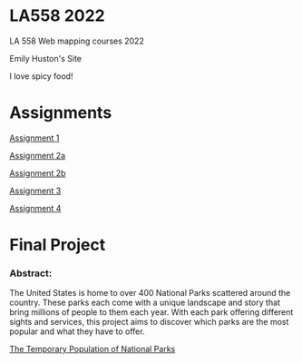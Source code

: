 # LA558 2022
LA 558 Web mapping courses 2022

Emily Huston's Site

I love spicy food!

# Assignments 
[Assignment 1](https://erhuston.github.io/LA558_2022/web/assignment1.html "Assignment 1")

[Assignment 2a](https://erhuston.github.io/LA558_2022/web/assignment2a.html "Assignment 2a")

[Assignment 2b](https://erhuston.github.io/LA558_2022/web/assignment2b.html "Assignment 2b")

[Assignment 3](https://erhuston.github.io/LA558_2022/web/assignment_3.html "Assignment 3")

[Assignment 4](https://erhuston.github.io/LA558_2022/web/assignment_4.html "Assignment 4")

# Final Project

### Abstract: 
The United States is home to over 400 National Parks scattered around the country. These parks each come with a unique landscape and story that bring millions of people to them each year. With each park offering different sights and services, this project aims to discover which parks are the most popular and what they have to offer.

[The Temporary Population of National Parks](https://erhuston.github.io/LA558_2022/web/finalproject.html "The Temporary Population of National Parks")

